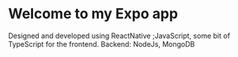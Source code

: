 # Welcome to my Expo app 
Designed and developed using ReactNative ;JavaScript, some bit of TypeScript for the frontend.
Backend: NodeJs, MongoDB




